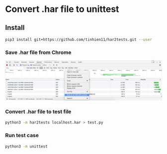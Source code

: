 # Convert .har file to unittest
## Install
```bash
pip3 install git+https://github.com/tinhien11/har2tests.git --user
```
### Save .har file from Chrome
![](/img1.png?raw=true "")


### Convert .har file to test file
```bash
python3 -m har2tests localhost.har > test.py
```
### Run test case
```bash
python3 -m unittest
```